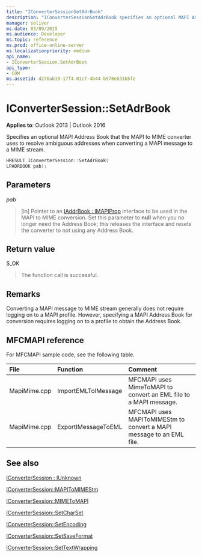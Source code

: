 ```yaml
---
title: "IConverterSessionSetAdrBook"
description: "IConverterSessionSetAdrBook specifies an optional MAPI Address Book that the MAPI to MIME converter uses to resolve ambiguous addresses."
manager: soliver
ms.date: 03/09/2015
ms.audience: Developer
ms.topic: reference
ms.prod: office-online-server
ms.localizationpriority: medium
api_name:
- IConverterSession.SetAdrBook
api_type:
- COM
ms.assetid: d276ab19-17f4-01c7-4b44-b578e631b5fe
---
```


# IConverterSession::SetAdrBook

  
  
**Applies to**: Outlook 2013 | Outlook 2016 
  
Specifies an optional MAPI Address Book that the MAPI to MIME converter uses to resolve ambiguous addresses when converting a MAPI message to a MIME stream.
  
```cpp
HRESULT IConverterSession::SetAdrBook( 
LPADRBOOK pab); 
```

## Parameters

 _pab_
  
> [in] Pointer to an [IAddrBook : IMAPIProp](iaddrbookimapiprop.md) interface to be used in the MAPI to MIME conversion. Set this parameter to **null** when you no longer need the Address Book; this releases the interface and resets the converter to not using any Address Book. 
    
## Return value

S_OK
  
> The function call is successful.
    
## Remarks

Converting a MAPI message to MIME stream generally does not require logging on to a MAPI profile. However, specifying a MAPI Address Book for conversion requires logging on to a profile to obtain the Address Book.
  
## MFCMAPI reference

For MFCMAPI sample code, see the following table.
  
|**File**|**Function**|**Comment**|
|:-----|:-----|:-----|
|MapiMime.cpp  <br/> |ImportEMLToIMessage  <br/> |MFCMAPI uses MimeToMAPI to convert an EML file to a MAPI message. |
|MapiMime.cpp  <br/> |ExportIMessageToEML  <br/> |MFCMAPI uses MAPIToMIMEStm to convert a MAPI message to an EML file. |
   
## See also



[IConverterSession : IUnknown](iconvertersessioniunknown.md)
  
[IConverterSession::MAPIToMIMEStm](iconvertersession-mapitomimestm.md)
  
[IConverterSession::MIMEToMAPI](iconvertersession-mimetomapi.md)
  
[IConverterSession::SetCharSet](iconvertersession-setcharset.md)
  
[IConverterSession::SetEncoding](iconvertersession-setencoding.md)
  
[IConverterSession::SetSaveFormat](iconvertersession-setsaveformat.md)
  
[IConverterSession::SetTextWrapping](iconvertersession-settextwrapping.md)

